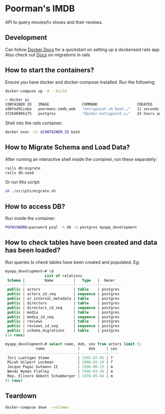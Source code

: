 # Poorman's IMDB
API to query movies/tv shows and their reviews.

## Development
Can follow [Docker Docs](https://docs.docker.com/samples/rails/) for a quickstart on setting up a dockerised rails app <br/>
Also check out [Docs](https://guides.rubyonrails.org/active_record_migrations.html) on migrations in rails


## How to start the containers?

Ensure you have docker and docker-compose installed. Run the following:

```bash
docker-compose up -d --build
```

```bash
> docker ps
CONTAINER ID   IMAGE               COMMAND                  CREATED          STATUS         PORTS                    NAMES
a90fed91cebe   poormans-imdb_web   "entrypoint.sh bash …"   11 seconds ago   Up 8 seconds   0.0.0.0:3000->3000/tcp   poormans-imdb-web-1
372bd696b1f5   postgres            "docker-entrypoint.s…"   24 hours ago     Up 9 seconds   5432/tcp                 poormans-imdb-db-1
```

Shell into the rails container:

```bash
docker exec -it $CONTAINER_ID bash
```

## How to Migrate Schema and Load Data?

After running an interactive shell inside the container, run these separately:

```bash
rails db:migrate
rails db:seed
```

Or run this script:
```bash
sh ./scripts/migrate.sh
```

## How to access DB?

Run inside the container:

```bash
PGPASSWORD=password psql -h db -U postgres myapp_development
```

## How to check tables have been created and data has been loaded?

Run queries to check tables have been created and populated. Eg:

```sql
myapp_development=# \d
                  List of relations
 Schema |         Name         |   Type   |  Owner
--------+----------------------+----------+----------
 public | actors               | table    | postgres
 public | actors_id_seq        | sequence | postgres
 public | ar_internal_metadata | table    | postgres
 public | directors            | table    | postgres
 public | directors_id_seq     | sequence | postgres
 public | media                | table    | postgres
 public | media_id_seq         | sequence | postgres
 public | reviews              | table    | postgres
 public | reviews_id_seq       | sequence | postgres
 public | schema_migrations    | table    | postgres
(10 rows)

myapp_development=# select name, dob, sex from actors limit 5;
              name               |    dob     | sex 
---------------------------------+------------+-----
 Tori Luettgen Stamm             | 1992-07-05 | f
 Micah Hilpert Lockman           | 2000-02-10 | f
 Jacque Pagac Gutmann II         | 1996-06-25 | m
 Wendi Wyman Flatley             | 1996-03-30 | m
 Rep. Elinore Abbott Schamberger | 1978-05-04 | m
(5 rows)
```

## Teardown

```bash
docker-compose down --volumes
```
